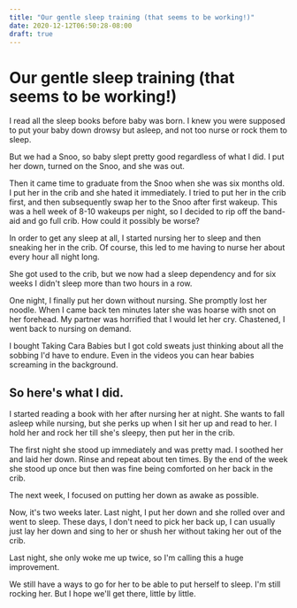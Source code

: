 ```yaml
---
title: "Our gentle sleep training (that seems to be working!)"
date: 2020-12-12T06:50:28-08:00
draft: true
---
```


# Our gentle sleep training (that seems to be working!)

I read all the sleep books before baby was born. I knew you were supposed to put your baby down drowsy but asleep, and not too nurse or rock them to sleep.

But we had a Snoo, so baby slept pretty good regardless of what I did. I put her down, turned on the Snoo, and she was out.

Then it came time to graduate from the Snoo when she was six months old. I put her in the crib and she hated it immediately. I tried to put her in the crib first, and then subsequently swap her to the Snoo after first wakeup. This was a hell week of 8-10 wakeups per night, so I decided to rip off the band-aid and go full crib. How could it possibly be worse?

In order to get any sleep at all, I started nursing her to sleep and then sneaking her in the crib. Of course, this led to me having to nurse her about every hour all night long.

She got used to the crib, but we now had a sleep dependency and for six weeks I didn't sleep more than two hours in a row.

One night, I finally put her down without nursing. She promptly lost her noodle. When I came back ten minutes later she was hoarse with snot on her forehead. My partner was horrified that I would let her cry. Chastened, I went back to nursing on demand.

I bought Taking Cara Babies but I got cold sweats just thinking about all the sobbing I'd have to endure. Even in the videos you can hear babies screaming in the background.

## So here's what I did.

I started reading a book with her after nursing her at night. She wants to fall asleep while nursing, but she perks up when I sit her up and read to her. I hold her and rock her till she's sleepy, then put her in the crib.

The first night she stood up immediately and was pretty mad. I soothed her and laid her down. Rinse and repeat about ten times. By the end of the week she stood up once but then was fine being comforted on her back in the crib.

The next week, I focused on putting her down as awake as possible.

Now, it's two weeks later. Last night, I put her down and she rolled over and went to sleep. These days, I don't need to pick her back up, I can usually just lay her down and sing to her or shush her without taking her out of the crib.

Last night, she only woke me up twice, so I'm calling this a huge improvement.

We still have a ways to go for her to be able to put herself to sleep. I'm still rocking her. But I hope we'll get there, little by little.
